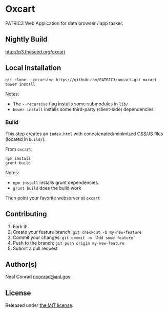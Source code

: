 
# Oxcart

PATRIC3 Web Application for data browser / app tasker.

## Nightly Build

http://p3.theseed.org/oxcart

## Local Installation
```
git clone --recursive https://github.com/PATRIC3/oxcart.git oxcart
bower install
```

Notes:
- The `--recursive` flag installs some submodules in `lib/`
- `bower install` installs some third-party (client-side) dependencies

### Build

This step creates an `index.html` with concatenated/minimized CSS/JS files (located in `build/`).

From `oxcart`:

```
npm install
grunt build
```

Notes:
- `npm install` installs grunt dependencies.
- `grunt build` does the build work

Then point your favorite webserver at `oxcart`

## Contributing

1. Fork it!
2. Create your feature branch: `git checkout -b my-new-feature`
3. Commit your changes: `git commit -m 'Add some feature'`
4. Push to the branch: `git push origin my-new-feature`
5. Submit a pull request

## Author(s)

Neal Conrad <nconrad@anl.gov>

## License

Released under [the MIT license](https://github.com/nconrad/ng-browse).
